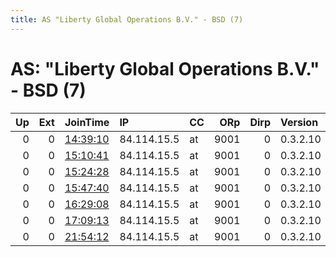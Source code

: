 ```yaml
---
title: AS "Liberty Global Operations B.V." - BSD (7)
---
```


# AS: "Liberty Global Operations B.V." - BSD (7)

|   Up |   Ext | JoinTime                                                                                            | IP          | CC   |   ORp |   Dirp | Version   | Contact   | Nickname     |   eFamMembers |
|-----:|------:|:----------------------------------------------------------------------------------------------------|:------------|:-----|------:|-------:|:----------|:----------|:-------------|--------------:|
|    0 |     0 | [14:39:10](https://metrics.torproject.org/rs.html#details/03BB449B67ECAD37F51B97C3CF9FBCAE52474D7B) | 84.114.15.5 | at   |  9001 |      0 | 0.3.2.10  | None      | AwesomeRelay |             1 |
|    0 |     0 | [15:10:41](https://metrics.torproject.org/rs.html#details/4CCA1F55D8C0C3A043C5AA2788C5D77AA5381F31) | 84.114.15.5 | at   |  9001 |      0 | 0.3.2.10  | None      | AwesomeRelay |             1 |
|    0 |     0 | [15:24:28](https://metrics.torproject.org/rs.html#details/628BFA9A9D3BC0BFF4327C7E44A2212890469D62) | 84.114.15.5 | at   |  9001 |      0 | 0.3.2.10  | None      | AwesomeRelay |             1 |
|    0 |     0 | [15:47:40](https://metrics.torproject.org/rs.html#details/6FF6E619E27574EDB9331DC66FDA1848DE8DAAA7) | 84.114.15.5 | at   |  9001 |      0 | 0.3.2.10  | None      | AwesomeRelay |             1 |
|    0 |     0 | [16:29:08](https://metrics.torproject.org/rs.html#details/68DAD0091A2BE169BEAFEAD7D20D0F0132E5A321) | 84.114.15.5 | at   |  9001 |      0 | 0.3.2.10  | None      | AwesomeRelay |             1 |
|    0 |     0 | [17:09:13](https://metrics.torproject.org/rs.html#details/79D78B0579CB8F8B154422441B0FC906D92DB19A) | 84.114.15.5 | at   |  9001 |      0 | 0.3.2.10  | None      | AwesomeRelay |             1 |
|    0 |     0 | [21:54:12](https://metrics.torproject.org/rs.html#details/5518878766A3E23009A5B185060580E59C18776B) | 84.114.15.5 | at   |  9001 |      0 | 0.3.2.10  | None      | AwesomeRelay |             1 |
